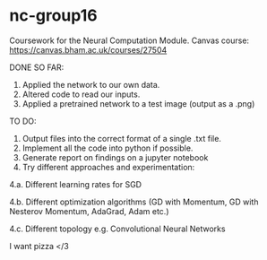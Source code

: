 # nc-group16
Coursework for the Neural Computation Module.
Canvas course: https://canvas.bham.ac.uk/courses/27504


DONE SO FAR:
1. Applied the network to our own data.
2. Altered code to read our inputs.
3. Applied a pretrained network to a test image (output as a .png)


TO DO:
1. Output files into the correct format of a single .txt file.
2. Implement all the code into python if possible.
3. Generate report on findings on a jupyter notebook
4. Try different approaches and experimentation:

4.a. Different learning rates for SGD

4.b. Different optimization algorithms (GD with Momentum, GD with Nesterov Momentum, AdaGrad, Adam etc.)

4.c. Different topology e.g. Convolutional Neural Networks


I want pizza </3
